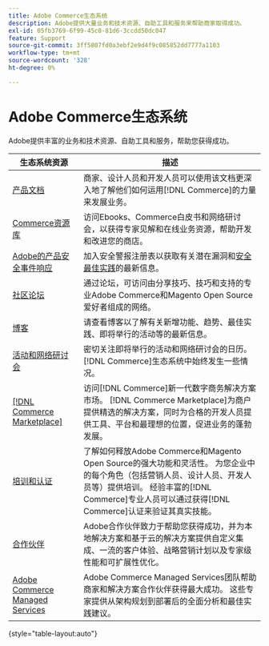 ```yaml
---
title: Adobe Commerce生态系统
description: Adobe提供大量业务和技术资源、自助工具和服务来帮助商家取得成功。
exl-id: 05fb3769-6f99-45c0-81d6-3ccdd50dc047
feature: Support
source-git-commit: 3ff5807fd0a3ebf2e9d4f9c085852dd7777a1103
workflow-type: tm+mt
source-wordcount: '328'
ht-degree: 0%

---
```


# Adobe Commerce生态系统

Adobe提供丰富的业务和技术资源、自助工具和服务，帮助您获得成功。

| 生态系统资源 | 描述 |
| ------------------ | ----------- |
| [产品文档][1] | 商家、设计人员和开发人员可以使用该文档更深入地了解他们如何运用[!DNL Commerce]的力量来发展业务。 |
| [Commerce资源库][3] | 访问Ebooks、Commerce白皮书和网络研讨会，以获得专家见解和在线业务资源，帮助开发和改进您的商店。 |
| [Adobe的产品安全事件响应][4] | 加入安全警报注册表以获取有关潜在漏洞和[安全最佳实践][5]的最新信息。 |
| [社区论坛][6] | 通过论坛，可访问由分享技巧、技巧和支持的专业Adobe Commerce和Magento Open Source爱好者组成的网络。 |
| [博客][7] | 请查看博客以了解有关新增功能、趋势、最佳实践、即将举行的活动等的最新信息。 |
| [活动和网络研讨会][8] | 密切关注即将举行的活动和网络研讨会的日历。 [!DNL Commerce]生态系统中始终发生一些情况。 |
| [[!DNL Commerce Marketplace]][9] | 访问[!DNL Commerce]新一代数字商务解决方案市场。 [!DNL Commerce Marketplace]为商户提供精选的解决方案，同时为合格的开发人员提供工具、平台和最理想的位置，促进业务的蓬勃发展。 |
| [培训和认证][10] | 了解如何释放Adobe Commerce和Magento Open Source的强大功能和灵活性。 为您企业中的每个角色（包括营销人员、设计人员、开发人员等）提供培训。 经验丰富的[!DNL Commerce]专业人员可以通过获得[!DNL Commerce]认证来验证其真实技能。 |
| [合作伙伴][12] | Adobe合作伙伴致力于帮助您获得成功，并为本地解决方案和基于云的解决方案提供自定义集成、一流的客户体验、战略营销计划以及专家级性能和可扩展性优化。 |
| [Adobe Commerce Managed Services][13] | Adobe Commerce Managed Services团队帮助商家和解决方案合作伙伴获得最大成功。 这些专家提供从架构规划到部署后的全面分析和最佳实践建议。 |

{style="table-layout:auto"}

[1]: https://experienceleague.adobe.com/docs/commerce.html
[3]: https://business.adobe.com/resources/main.html?Products+%26+Services=Commerce%252CCommerce%2520Cloud
[4]: https://helpx.adobe.com/security.html
[5]: https://www.adobe.com/content/dam/cc/en/security/pdfs/Adobe-Magento-Commerce-Best-Practices-Guide.pdf
[6]: https://community.magento.com/
[7]: https://business.adobe.com/blog/
[8]: https://www.adobe.com/events.html
[9]: https://marketplace.magento.com/
[10]: https://learning.adobe.com/catalog.html?solution=Adobe%20Commerce
[12]: https://business.adobe.com/products/magento/partners.html
[13]: https://business.adobe.com/products/magento/fully-managed-service.html
